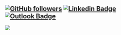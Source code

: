 [![GitHub followers](https://img.shields.io/github/followers/luizeduardocarvalho?label=Follow&style=social)](https://github.com/luizeduardocarvalho/?tab=follow)
[![Linkedin Badge](https://img.shields.io/badge/-luizeduardocarvalho-blue?style=flat-square&logo=Linkedin&logoColor=white&link=https://www.linkedin.com/in/luiz-eduardo-carvalho/)](https://www.linkedin.com/in/luiz-eduardo-carvalho/)
[![Outlook Badge](https://img.shields.io/badge/-luiz.ferreira.carvalho@hotmail.com-c14438?style=flat-square&logo=microsoft-outlook&logoColor=white&link=mailto:15203012@iubat.edu)](mailto:luiz.ferreira.carvalho@hotmail.com)
---

<img src="https://github-readme-stats.vercel.app/api/top-langs/?username=luizeduardocarvalho&layout=compact&theme=dracula&hide=css,scss,javascript,html" />
<!--
**luizeduardocarvalho/luizeduardocarvalho** is a ✨ _special_ ✨ repository because its `README.md` (this file) appears on your GitHub profile.

Here are some ideas to get you started:

- 🔭 I’m currently working on ...
- 🌱 I’m currently learning ...
- 👯 I’m looking to collaborate on ...
- 🤔 I’m looking for help with ...
- 💬 Ask me about ...
- 📫 How to reach me: ...
- 😄 Pronouns: ...
- ⚡ Fun fact: ...
-->

<!--<img height="180em" src="https://github-readme-stats.vercel.app/api?username=luizeduardocarvalho&show_icons=true&hide_border=true&&count_private=true&include_all_commits=true" />-->
